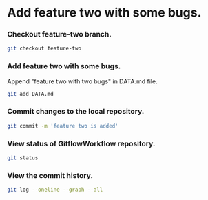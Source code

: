 # Add feature two with some bugs.

### Checkout feature-two branch.

```sh
git checkout feature-two
```

### Add feature two with some bugs.

Append "feature two with two bugs" in DATA.md file.

```sh
git add DATA.md
```

### Commit changes to the local repository.

```sh
git commit -m 'feature two is added'
```

### View status of GitflowWorkflow repository.

```sh
git status
```

### View the commit history.

```sh
git log --oneline --graph --all
```



